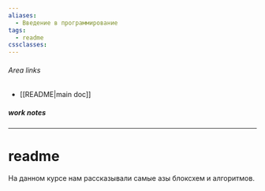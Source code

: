 ```yaml
---
aliases:
  - Введение в программирование
tags:
  - readme
cssclasses:
---
```

###### Area links
- [[README|main doc]]
##### work notes

_______________________________
# readme

На данном курсе нам рассказывали самые азы блоксхем и алгоритмов. 